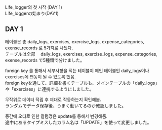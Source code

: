 Life_logger의 첫 시작 (DAY 1)<br>
Life_loggerの始まり(DAY1)


## DAY 1

테이블은 총   daily_logs,  exercises,  exercise_logs,  expense_categories,  exense_records  로 5가지로 나눴다.<br>
テーブルは全部　 daily_logs,  exercises,  exercise_logs,  expense_categories,  exense_records で5種類で分けました。

foreign key 를 통해서 세부사항을 적는 테이블이 메인 테이블인 daily_logs이나 exercises에 연동이 될 수 있도록 했음.<br>
foreign keyを通して、詳細を書くテーブルも、メインテーブルの「daily_logs」や「exercises」に連携するようにしました。
 
무작위로 데이터 적립 후 제대로 작동하는지 확인해봄.<br>
ランダムでデータ保存後、うまく動いてるのか確認しました。

중간에 오타로 인한 칼럼명은 update를 통해서 변경해줌.<br>
途中にあるタイプミスしたカラム名は「UPDATE」を使って変更しました。
